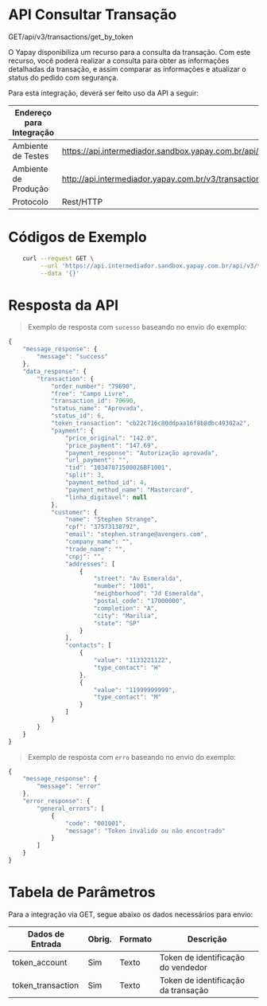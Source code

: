 # API Consultar Transação

<span class="get">GET</span><span class="beforePost">/api/v3/transactions/get_by_token</span>

O Yapay disponibiliza um recurso para a consulta da transação. Com este recurso, você poderá realizar a consulta para obter as informações detalhadas da transação, e assim comparar as informações e atualizar o status do pedido com segurança.

Para esta integração, deverá ser feito uso da API a seguir:

| Endereço para Integração |                                                                                  |
|--------------------------|---------------------------------------------------------------------------------|
| Ambiente de Testes       | https://api.intermediador.sandbox.yapay.com.br/api/v3/transactions/get_by_token |
| Ambiente de Produção     | http://api.intermediador.yapay.com.br/v3/transactions/get_by_token              |
| Protocolo                | Rest/HTTP                                                                       |


# Códigos de Exemplo


```bash
    curl --request GET \
         --url 'https://api.intermediador.sandbox.yapay.com.br/api/v3/transactions/get_by_token?token_account=SEU_TOKEN&token_transaction=cb22c716c80ddbaa16f8b8dbc49302a2' \
         --data '{}'
```


# Resposta da API

> Exemplo de resposta com `sucesso` baseando no envio do exemplo:

```javascript
{
    "message_response": {
        "message": "success"
    },
    "data_response": {
        "transaction": {
            "order_number": "79690",
            "free": "Campo Livre",
            "transaction_id": 79690,
            "status_name": "Aprovada",
            "status_id": 6,
            "token_transaction": "cb22c716c80ddpaa16f8b8dbc49302a2",
            "payment": {
                "price_original": "142.0",
                "price_payment": "147.69",
                "payment_response": "Autorização aprovada",
                "url_payment": "",
                "tid": "10347871500026BF1001",
                "split": 3,
                "payment_method_id": 4,
                "payment_method_name": "Mastercard",
                "linha_digitavel": null
            },
            "customer": {
                "name": "Stephen Strange",
                "cpf": "37573138792",
                "email": "stephen.strange@avengers.com",
                "company_name": "",
                "trade_name": "",
                "cnpj": "",
                "addresses": [
                    {
                        "street": "Av Esmeralda",
                        "number": "1001",
                        "neighborhood": "Jd Esmeralda",
                        "postal_code": "17000000",
                        "completion": "A",
                        "city": "Marilia",
                        "state": "SP"
                    }
                ],
                "contacts": [
                    {
                        "value": "1133221122",
                        "type_contact": "H"
                    },
                    {
                        "value": "11999999999",
                        "type_contact": "M"
                    }
                ]
            }
        }
    }
}

```


> Exemplo de resposta com `erro` baseando no envio do exemplo:


```javascript
{
    "message_response": {
        "message": "error"
    },
    "error_response": {
        "general_errors": [
            {
                "code": "001001",
                "message": "Token inválido ou não encontrado"
            }
        ]
    }
}
```


# Tabela de Parâmetros

Para a integração via <span class="get">GET</span>, segue abaixo os dados necessários para envio:

| Dados de Entrada                       |  Obrig.  | Formato   | Descrição                                                |
|----------------------------------------|----------|-----------|----------------------------------------------------------|
| token_account                          | Sim      |  Texto    |  Token de identificação do vendedor                      |         
| token_transaction                      | Sim      |  Texto    |  Token de identificação da transação                     |


